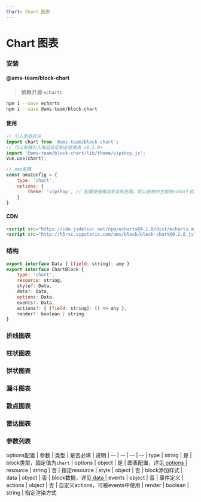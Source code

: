 ```yaml
---
Chart: Chart 图表
---
```

# Chart 图表

### 安装

#### @ams-team/block-chart <Badge text="0.2.0"/>

> 依赖开源 `echarts`

```sh
npm i --save echarts
npm i --save @ams-team/block-chart
```

#### 使用

```js
// 引入图表区块
import chart from '@ams-team/block-chart';
// 可以单独引入唯品会定制主题使用 v0.2.0+
import '@ams-team/block-chart/lib/theme/vipshop.js';
Vue.use(chart);

// ams配置
const amsConfig = {
    type: 'chart',
    options: {
        theme: 'vipshop', // 配置使用唯品会定制主题，默认使用的主题是echart官方的macarons
    }
}
```

#### CDN

```html
<script src="https://cdn.jsdelivr.net/npm/echarts@4.1.0/dist/echarts.min.js"></script>
<script src="http://h5rsc.vipstatic.com/ams/block/block-chart@0.2.0.js"></script>
```

### 结构

```js
export interface Data { [field: string]: any }
export interface ChartBlock {
    type: 'chart',
    resource: string,
    style?: Data,
    data?: Data,
    options: Data,
    events?: Data,
    actions?: { [field: string]: () => any },
    render?: boolean | string
}
```

### 折线图表

<ClientOnly>
<block-chart-demo blockName="chartLine" onlineDemo="https://codepen.io/w3cmark/pen/JjjEPGw"/>
</ClientOnly>

### 柱状图表

<ClientOnly>
<block-chart-demo blockName="chartBar" onlineDemo="https://codepen.io/w3cmark/pen/VwwPZao"/>
</ClientOnly>

### 饼状图表

<ClientOnly>
<block-chart-demo blockName="chartPie" onlineDemo="https://codepen.io/w3cmark/pen/xxxgKOm"/>
</ClientOnly>

### 漏斗图表

<ClientOnly>
<block-chart-demo blockName="chartFunnel" onlineDemo="https://codepen.io/w3cmark/pen/gOOgYwP"/>
</ClientOnly>

### 散点图表

<ClientOnly>
<block-chart-demo blockName="chartScatter" onlineDemo="https://codepen.io/w3cmark/pen/JjjEPRx"/>
</ClientOnly>

### 雷达图表

<ClientOnly>
<block-chart-demo blockName="chartRadar" onlineDemo="https://codepen.io/w3cmark/pen/xxxgKRM"/>
</ClientOnly>


### 参数列表

options配置
| 参数 | 类型 | 是否必填 | 说明
| -- | -- | -- | --
| type | string | 是 | block类型，固定值为`chart`
| options | object | 是 | 图表配置，详见[ options ](./api.md#options-chart)
| resource | string | 否 | 指定resource
| style | object | 否 | block添加样式
| data | object | 否 | block数据，详见[ data ](./api.md#data)
| events | object | 否 | 事件定义
| actions | object | 否 | 自定义actions，可被events中使用
| render | boolean | string | 指定渲染方式



<!-- - 定制图表block基于echart插件实现
- 与其他block区别在于新增options配置项，options配置规则同echart配置对应
- 其他机制实现同ams基础block
- 区别：

    1、对options中的数据可使用'data.xxx'字符标识与block.data数据动态绑定

    2、数据变化只需关注block.data，即可实现图表更新 -->
